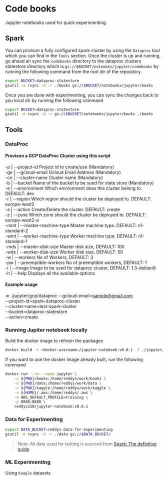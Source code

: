 # Code books

Jupyter notebooks used for quick experimenting.

## Spark

You can privison a fully configured spark cluster by using the `Dataproc` tool which you can find in the `Tools` section. Once the cluster is up and running, go ahead an sync the `codebooks` directory to the dataproc clusters statestore directory which is `gs://$BUCKET/noteooks/jupyter/codebooks` by running the following command from the root dir of the repository.

```sh
export BUCKET=dataproc-statestore
gsutil -m rsync -d -r ./books gs://$BUCKET/notebooks/jupyter/books
```

Once you are done with experimenting, you can sync the changes back to you local dir by running the following command

```sh
export BUCKET=dataproc-statestore
gsutil -m rsync -d -r gs://$BUCKET/notebooks/jupyter/books ./books
```

## Tools

### DataProc

#### Provison a GCP DataProc Cluster using this script

-p   | --project-id              Project id to create/use (Mandatory)  
-ge  | --gcloud-email            Gcloud Email Address (Mandatory)  
-cn  | --cluster-name            Cluster name (Mandatory)  
-b   | --bucket                  Name of the bucket to be sued for state store (Mandatory)  
-e   | --environment             Which environment does this cluster belong to. DEFAULT: dev  
-r   | --region                  Which region should the cluster be deployed to. DEFAULT: europe-west2  
-a   | --action                  Create/Delete the cluster. DEFAULT: create  
-z   | --zone                    Which zone should the cluster be deployed to. DEFAULT: europe-west2-a  
-mmt | --master-machine-type     Master machine type. DEFAULT: n1-standard-2  
-wmt | --worker-machine-type     Worker machine type. DEFAULT: n1-standard-1  
-mds | --master-disk-size        Master disk size, DEFAULT: 100  
-wds | --worker-disk-size        Worker disk size, DEFAULT: 50  
-w   | --workers                 No of Workers, DEFAULT: 3  
-pw  | --preemptible-workers     No of preemptible workers, DEFAULT: 1  
-i   | --image                   Image to be used for dataproc cluster, DEFAULT: 1.3-debian9  
-h   | --help                    Displays all the available options  

#### Example usage

  => ./jupyter/gcp/dataproc --gcloud-email=sample@gmail.com  
          --project-id=spark-dataproc-cluster  
          --cluster-name=test-spark-cluster  
          --bucket=dataproc-statestore  
          --action=create  

### Running Jupiter notebook locally

Build the docker image to refresh the packages

```sh
docker build -t <docker-username>/jupyter-notebook:v0.0.1 -f ./jupyter/local/Dockerfile
```

If you want to use the docker image already built, run the following command

```sh
docker run --rm --name jupyter \
    -v ${PWD}/books:/home/reddys/work/books \
    -v ${PWD}/data:/home/reddys/work/data \
    -v ${PWD}/kaggle:/home/reddys/work/kaggle \
    -v ${HOME}/.aws:/home/reddys/.aws \
    -e AWS_DEFAULT_PROFILE=training \
    -p 8888:8888 \
    reddys310/jupyter-notebook:v0.0.1
```

### Data for Experimenting

```sh
export DATA_BUCKET=reddys-data-for-experimenting
gsutil -m rsync -d -r ./data gs://$DATA_BUCKET/
```

> Note: All data used for testing is sourced from [Spark: The definitive guide](https://github.com/databricks/Spark-The-Definitive-Guide)

### ML Experimenting

Using `Kaagle` datasets

